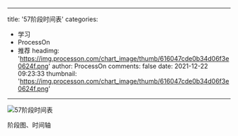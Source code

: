
---
title: '57阶段时间表'
categories: 
 - 学习
 - ProcessOn
 - 推荐
headimg: 'https://img.processon.com/chart_image/thumb/616047cde0b34d06f3e0624f.png'
author: ProcessOn
comments: false
date: 2021-12-22 09:23:33
thumbnail: 'https://img.processon.com/chart_image/thumb/616047cde0b34d06f3e0624f.png'
---

<div>   
<img class="thumb" alt="57阶段时间表" src="https://img.processon.com/chart_image/thumb/616047cde0b34d06f3e0624f.png" referrerpolicy="no-referrer">
<p>阶段图、时间轴</p>  
</div>
            